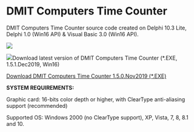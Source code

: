 # DMIT Computers Time Counter
DMIT Computers Time Counter source code created on Delphi 10.3 Lite, Delphi 1.0 (Win16 API) & Visual Basic 3.0 (Win16 API).<p>
<p><img src="https://raw.githubusercontent.com/dmitryevdev/yearprogress/master/view_dmc-yearprogress.png"></img>
 <p><img src="https://raw.githubusercontent.com/dmitryevdev/timecounter/master/view_dmitcomp_timecounter.png</img></p>
<a href="https://github.com/dmitryevdev/timecounter/releases/tag/1.5.1.Dec2019.Win16">Download latest version of DMIT Computers Time Counter (*.EXE, 1.5.1.Dec2019, Win16)</a><p>
<a href="https://github.com/dmitryevdev/yearprogress/releases/tag/1.5.0.Nov2019">Download DMIT Computers Time Counter 1.5.0.Nov2019 (*.EXE)</a><p><b>SYSTEM REQUIREMENTS:</b><p>Graphic card: 16-bits color depth or higher, with ClearType anti-aliasing support (recommended)<p>Supported OS: Windows 2000 (no ClearType support), XP, Vista, 7, 8, 8.1 and 10.
